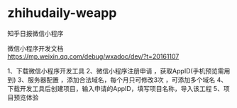 # zhihudaily-weapp
知乎日报微信小程序


微信小程序开发文档  
https://mp.weixin.qq.com/debug/wxadoc/dev/?t=20161107

1、下载微信小程序开发工具
2、微信小程序注册申请 ，获取AppID(手机预览需用到)
3、服务器配置 ，添加合法域名，每个月只可修改3次 ，可添加多个域名
4、下载开发工具后创建项目，输入申请的AppID，填写项目名称，导入该工程
5、项目预览体验

